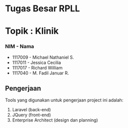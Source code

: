 # Tugas Besar RPLL
# Topik : Klinik

### NIM - Nama
- 1117009 - Michael Nathaniel S.
- 1117011 - Jessica Cecilia 
- 1117017 - Richard William
- 1117040 - M. Fadil Januar R.

## Pengerjaan
Tools yang digunakan untuk pengerjaan project ini adalah:
1. Laravel (back-end)
2. JQuery (front-end)
3. Enterprise Architect (design dan planning)
